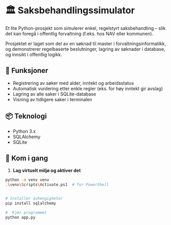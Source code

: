 # 🏛️ Saksbehandlingssimulator

Et lite Python-prosjekt som simulerer enkel, regelstyrt saksbehandling – slik det kan foregå i offentlig forvaltning (f.eks. hos NAV eller kommunen). 

Prosjektet er laget som del av en søknad til master i forvaltningsinformatikk, og demonstrerer regelbaserte beslutninger, lagring av søknader i database, og innsikt i offentlig logikk.

## 🎯 Funksjoner

- Registrering av søker med alder, inntekt og arbeidsstatus
- Automatisk vurdering etter enkle regler (eks. for høy inntekt gir avslag)
- Lagring av alle saker i SQLite-database
- Visning av tidligere saker i terminalen

## 📦 Teknologi

- Python 3.x
- SQLAlchemy
- SQLite

## 🚀 Kom i gang

1. **Lag virtuelt miljø og aktiver det**

```bash
python -m venv venv
.\venv\Scripts\Activate.ps1  # for PowerShell


# Installer avhengigheter
pip install sqlalchemy

#  Kjør programmet
python app.py

